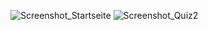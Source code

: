 ![Screenshot_Startseite](https://github.com/majamichaelis/QuizMe/assets/73911655/a676ec6f-4625-4f16-b49b-1452e2970cb1)
![Screenshot_Quiz2](https://github.com/majamichaelis/QuizMe/assets/73911655/7439dae0-054b-4181-baa6-3823abcebc69)
